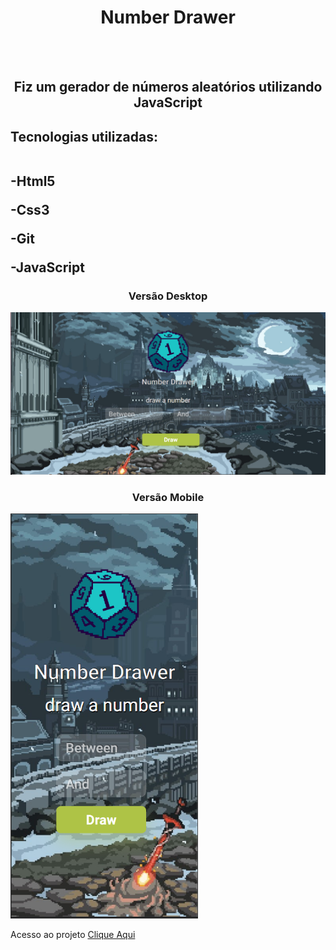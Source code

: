 <h1 align="center"> Number Drawer </h1>
<br>
<br>
<h2 align="center">Fiz um gerador de números aleatórios utilizando JavaScript</h2>

<h2>Tecnologias utilizadas:
 <br> <br>
  <p>-Html5</p>
  <p>-Css3</p>
  <p>-Git</p>
  <p>-JavaScript</p>
</h2>

<h3 align="center"> Versão Desktop</h3>

<img src="https://github.com/EvertonDepla/Number-Drawer/blob/master/assets/numberdrawerdesktop.PNG?raw=true" alt="print-site1">

<h3 align="center"> Versão Mobile</h3>

<img src="https://github.com/EvertonDepla/Number-Drawer/blob/master/assets/numberdrawermobile.PNG?raw=true" alt="print-site2" width="300px">
 <p>

Acesso ao projeto <a href="">Clique Aqui <a>
  
 </p>

